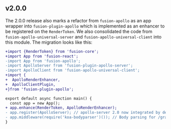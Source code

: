 ## v2.0.0

The 2.0.0 release also marks a refactor from `fusion-apollo` as an app wrapper into `fusion-plugin-apollo` which is implemented as an enhancer to be
registered on the `RenderToken`. We also consolidated the code from `fusion-apollo-universal-server` and `fusion-apollo-universal-client` into this module. 
The migration looks like this:

```diff
+import {RenderToken} from 'fusion-core';
+import App from 'fusion-react';
-import App from 'fusion-apollo';
-import ApolloServer from 'fusion-plugin-apollo-server';
-import ApolloClient from 'fusion-apollo-universal-client';
+import {
+  ApolloRenderEnhancer,
+  ApolloClientPlugin,
+}from 'fusion-plugin-apollo';

export default async function main() {
  const app = new App();
+ app.enhance(RenderToken, ApolloRenderEnhancer);
- app.register(ApolloServer); // apollo-server 2.0 now integrated by default
- app.middleware(require('koa-bodyparser')()); // Body parsing for /graphql route is included by default now with apollo-server 2
}
```